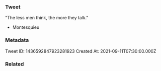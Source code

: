### Tweet
"The less men think, the more they talk."

- Montesquieu

### Metadata
Tweet ID: 1436592847923281923
Created At: 2021-09-11T07:30:00.000Z

### Related

